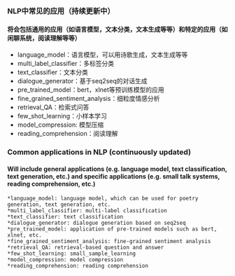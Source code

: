 ### NLP中常见的应用（持续更新中）
#### 将会包括通用的应用（如语言模型，文本分类，文本生成等等）和特定的应用（如闲聊系统，阅读理解等等）

* language_model：语言模型，可以用诗歌生成，文本生成等等
* multi_label_classifier：多标签分类
* text_classifier：文本分类
* dialogue_generator：基于seq2seq的对话生成
* pre_trained_model：bert，xlnet等预训练模型的应用
* fine_grained_sentiment_analysis：细粒度情感分析
* retrieval_QA：检索式问答
* few_shot_learning：小样本学习
* model_compression: 模型压缩
* reading_comprehension：阅读理解


### Common applications in NLP (continuously updated)
#### Will include general applications (e.g. language model, text classification, text generation, etc.) and specific applications (e.g. small talk systems, reading comprehension, etc.)

    *language_model: language model, which can be used for poetry generation, text generation, etc.
    *multi_label_classifier: multi-label classification
    *text_classifier: text classification
    *dialogue_generator: dialogue generation based on seq2seq
    *pre_trained_model: application of pre-trained models such as bert, xlnet, etc.
    *fine_grained_sentiment_analysis: fine-grained sentiment analysis
    *retrieval_QA: retrieval-based question and answer
    *few_shot_learning: small_sample_learning
    *model_compression: model compression
    *reading_comprehension: reading comprehension
